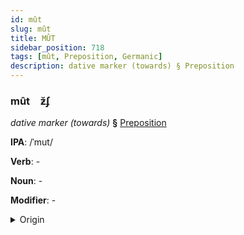 ```yaml
---
id: mût
slug: mût
title: MÛT
sidebar_position: 718
tags: [mût, Preposition, Germanic]
description: dative marker (towards) § Preposition
---
```


### mût&emsp;<span kind="abugida">ƶ̆ʄ</span>

*dative marker (towards)* **§** [Preposition](../../tags/Preposition)

**IPA**: /ˈmut/

**Verb**: -

**Noun**: -

**Modifier**: -

<details>
    <summary>Origin</summary>
    Swedish mot /muːt/<br/>
    <em>Germanic Language Family</em>
</details>
